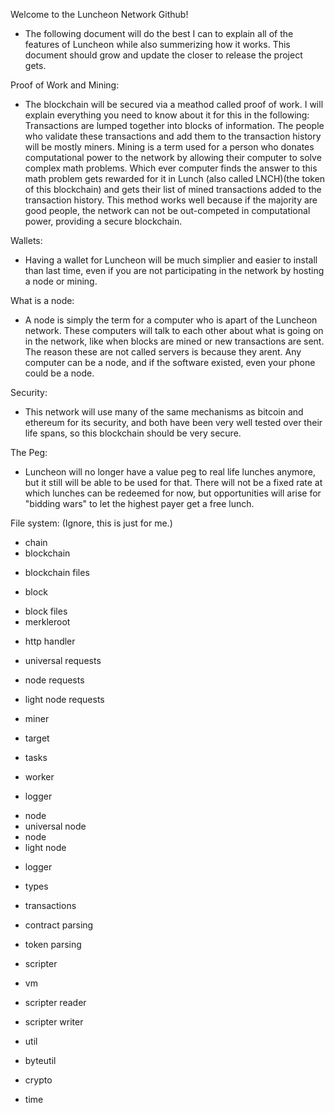 Welcome to the Luncheon Network Github!
- The following document will do the best I can to explain all of the features of Luncheon while also summerizing how it works. This document should grow and update the closer to release the project gets.

Proof of Work and Mining:
- The blockchain will be secured via a meathod called proof of work. I will explain everything you need to know about it for this in the following: Transactions are lumped together into blocks of information. The people who validate these transactions and add them to the transaction history will be mostly miners. Mining is a term used for a person who donates computational power to the network by allowing their computer to solve complex math problems. Which ever computer finds the answer to this math problem gets rewarded for it in Lunch (also called LNCH)(the token of this blockchain) and gets their list of mined transactions added to the transaction history. This method works well because if the majority are good people, the network can not be out-competed in computational power, providing a secure blockchain.

Wallets:
- Having a wallet for Luncheon will be much simplier and easier to install than last time, even if you are not participating in the network by hosting a node or mining.

What is a node:
- A node is simply the term for a computer who is apart of the Luncheon network. These computers will talk to each other about what is going on in the network, like when blocks are mined or new transactions are sent. The reason these are not called servers is because they arent. Any computer can be a node, and if the software existed, even your phone could be a node.

Security:
- This network will use many of the same mechanisms as bitcoin and ethereum for its security, and both have been very well tested over their life spans, so this blockchain should be very secure.

The Peg:
- Luncheon will no longer have a value peg to real life lunches anymore, but it still will be able to be used for that. There will not be a fixed rate at which lunches can be redeemed for now, but opportunities will arise for "bidding wars" to let the highest payer get a free lunch.

File system: (Ignore, this is just for me.)
- chain
 - blockchain
  + blockchain files
 - block
  + block files
 + merkleroot

- http handler
 - universal requests
 - node requests
 - light node requests

- miner
 - target
 - tasks
 - worker
 + logger

- node 
 - universal node 
 - node 
 - light node
 + logger

- types 
 - transactions
 - contract parsing
 - token parsing

- scripter
 - vm
 - scripter reader
 - scripter writer

- util
 - byteutil
 - crypto
 + time 